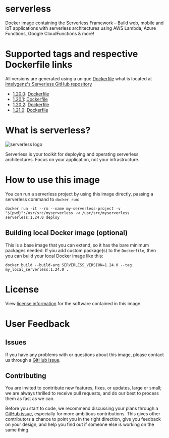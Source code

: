 # serverless
Docker image containing the Serverless Framework – Build web, mobile and IoT applications with serverless architectures using AWS Lambda, Azure Functions, Google CloudFunctions & more!

# Supported tags and respective Dockerfile links
All versions are generated using a unique [Dockerfile](https://github.com/intelygenz/serverless/blob/master/Dockerfile) what is located at [Intelygenz's Serverless GitHub repository](https://github.com/intelygenz/serverless)

* [1.20.0](https://github.com/serverless/serverless/releases/tag/v1.20.0): [Dockerfile](https://github.com/intelygenz/serverless/blob/master/Dockerfile)
* [1.20.1](https://github.com/serverless/serverless/releases/tag/v1.20.1): [Dockerfile](https://github.com/intelygenz/serverless/blob/master/Dockerfile)
* [1.20.2](https://github.com/serverless/serverless/releases/tag/v1.20.2): [Dockerfile](https://github.com/intelygenz/serverless/blob/master/Dockerfile)
* [1.21.0](https://github.com/serverless/serverless/releases/tag/v1.21.0): [Dockerfile](https://github.com/intelygenz/serverless/blob/master/Dockerfile)

# What is serverless?
![serverless logo](https://raw.githubusercontent.com/intelygenz/serverless/master/assets/serverless.png)

Serverless is your toolkit for deploying and operating serverless architectures. Focus on your application, not your infrastructure.

# How to use this image
You can run a serverless project by using this image directly, passing a serverless command to `docker run`:

    docker run -it --rm --name my-serverless-project -v "$(pwd)":/usr/src/myserverless -w /usr/src/myserverless serverless:1.24.0 deploy

## Building local Docker image (optional)
This is a base image that you can extend, so it has the bare minimum packages needed. If you add custom package(s) to the `Dockerfile`, then you can build your local Docker image like this:

    docker build --build-arg SERVERLESS_VERSION=1.24.0 --tag my_local_serverless:1.24.0 .

# License
View [license information](https://github.com/intelygenz/serverless/blob/master/LICENSE) for the software contained in this image.

# User Feedback
## Issues
If you have any problems with or questions about this image, please contact us through a [GitHub issue](https://github.com/intelygenz/serverless/issues).

## Contributing
You are invited to contribute new features, fixes, or updates, large or small; we are always thrilled to receive pull requests, and do our best to process them as fast as we can.

Before you start to code, we recommend discussing your plans through a [GitHub issue](https://github.com/intelygenz/serverless/issues), especially for more ambitious contributions.
This gives other contributors a chance to point you in the right direction, give you feedback on your design, and help you find out if someone else is working on the same thing.